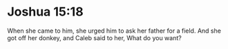 # Joshua 15:18

When she came to him, she urged him to ask her father for a field. And she got off her donkey, and Caleb said to her, What do you want?
